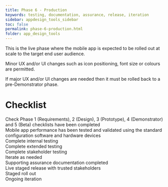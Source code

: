 ```yaml
---
title: Phase 6 - Production
keywords: testing, documentation, assurance, release, iteration
sidebar: appdesign_tools_sidebar
toc: false
permalink: phase-6-production.html
folder: app_design_tools 
---
```


This is the live phase where the mobile app is expected to be rolled out at scale to the target end user audience.

Minor UX and/or UI changes such as icon positioning, font size or colours are permitted.

If major UX and/or UI changes are needed then it must be rolled back to a pre-Demonstrator phase.


# Checklist

<p>
				<i class="far fa-square"></i> Check Phase 1 (Requirements), 2 (Design), 3 (Prototype), 4 (Demonstrator) and 5 (Beta) checklists have been completed<br>
				<i class="far fa-square"></i> Mobile app performance has been tested and validated using the standard configuration software and hardware devices<br>
				<i class="far fa-square"></i> Complete internal testing<br>
				<i class="far fa-square"></i> Complete extended testing<br>
				<i class="far fa-square"></i> Complete stakeholder testing<br>
				<i class="far fa-square"></i> Iterate as needed<br>
				<i class="far fa-square"></i> Supporting assurance documentation completed  <br>
				<i class="far fa-square"></i> Live staged release with trusted stakeholders<br>
				<i class="far fa-square"></i> Staged roll out<br>
				<i class="far fa-square"></i> Ongoing iteration
			</p>